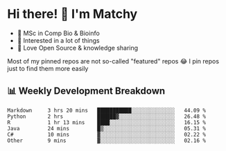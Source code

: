# Hi there! 👋 I'm Matchy

- 🧬 MSc in Comp Bio & Bioinfo
- 🎈 Interested in a lot of things
- 💜 Love Open Source & knowledge sharing

Most of my pinned repos are not so-called "featured" repos 😂 I pin repos just to find them more easily

## 📊 Weekly Development Breakdown

<!--START_SECTION:waka-->

```text
Markdown     3 hrs 20 mins   ███████████░░░░░░░░░░░░░░   44.09 %
Python       2 hrs           ██████▓░░░░░░░░░░░░░░░░░░   26.48 %
R            1 hr 13 mins    ████░░░░░░░░░░░░░░░░░░░░░   16.15 %
Java         24 mins         █▒░░░░░░░░░░░░░░░░░░░░░░░   05.31 %
C#           10 mins         ▓░░░░░░░░░░░░░░░░░░░░░░░░   02.22 %
Other        9 mins          ▓░░░░░░░░░░░░░░░░░░░░░░░░   02.16 %
```

<!--END_SECTION:waka-->
